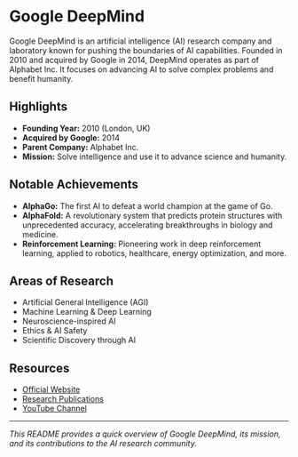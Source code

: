 # Google DeepMind

Google DeepMind is an artificial intelligence (AI) research company and laboratory known for pushing the boundaries of AI capabilities. Founded in 2010 and acquired by Google in 2014, DeepMind operates as part of Alphabet Inc. It focuses on advancing AI to solve complex problems and benefit humanity.

## Highlights

- **Founding Year:** 2010 (London, UK)  
- **Acquired by Google:** 2014  
- **Parent Company:** Alphabet Inc.  
- **Mission:** Solve intelligence and use it to advance science and humanity.  

## Notable Achievements

- **AlphaGo:** The first AI to defeat a world champion at the game of Go.  
- **AlphaFold:** A revolutionary system that predicts protein structures with unprecedented accuracy, accelerating breakthroughs in biology and medicine.  
- **Reinforcement Learning:** Pioneering work in deep reinforcement learning, applied to robotics, healthcare, energy optimization, and more.  

## Areas of Research

- Artificial General Intelligence (AGI)  
- Machine Learning & Deep Learning  
- Neuroscience-inspired AI  
- Ethics & AI Safety  
- Scientific Discovery through AI  

## Resources

- [Official Website](https://deepmind.com/)  
- [Research Publications](https://deepmind.com/research)  
- [YouTube Channel](https://www.youtube.com/@DeepMind)  

---

*This README provides a quick overview of Google DeepMind, its mission, and its contributions to the AI research community.*
